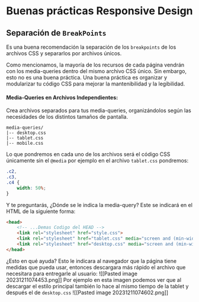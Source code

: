 # Buenas prácticas Responsive Design

## Separación de `BreakPoints`
Es una buena recomendación la separación de los `breakpoints` de los archivos CSS y separarlos por archivos únicos.

Como mencionamos, la mayoría de los recursos de cada página vendrán con los media-queries dentro del mismo archivo CSS único. Sin embargo, esto no es una buena práctica. Una buena práctica es organizar y modularizar tu código CSS para mejorar la mantenibilidad y la legibilidad.

#### Media-Queries en Archivos Independientes:
Crea archivos separados para tus media-queries, organizándolos según las necesidades de los distintos tamaños de pantalla.

```plaintext
media-queries/
|-- desktop.css
|-- tablet.css
|-- mobile.css

```

Lo que pondremos en cada uno de los archivos será el código CSS únicamente sin el `@media`
por ejemplo en el archivo `tablet.css` pondremos:
```CSS
.c2,
.c3,
.c4 {
    width: 50%;
}
```

Y te preguntarás, ¿Dónde se le indica la media-query? Este se indicará en el HTML de la siguiente forma: 
```HTML
<head>
	<!-- ...Demas Codigo del HEAD -->
    <link rel="stylesheet" href="style.css">
    <link rel="stylesheet" href="tablet.css" media="screen and (min-width: 600px)">
    <link rel="stylesheet" href="desktop.css" media="screen and (min-width: 800px)">
</head>
```

¿Esto en qué ayuda? 
Esto le indicara al navegador que la página tiene medidas que pueda usar, entonces descargara más rápido el archivo que necesitara para entregarle al usuario:
![[Pasted image 20231211074453.png]]
Por ejemplo en esta imagen podemos ver que al descargar el estilo principal también lo hace al mismo tiempo de la tablet y después el de `desktop.css` 
![[Pasted image 20231211074602.png]]

